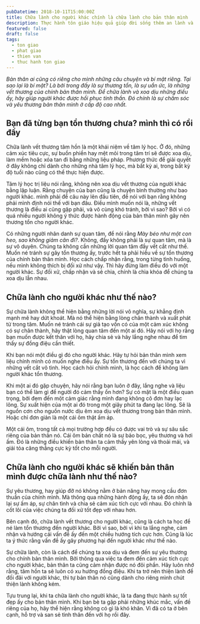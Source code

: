 ```yaml
---
pubDatetime: 2018-10-11T15:00:00Z
title: Chữa lành cho người khác chính là chữa lành cho bản thân mình
description: Thực hành tôn giáo hiệu quả giúp đời sống thêm an lành và hạnh phúc, giác ngộ nhiều điều hữu ích để đem lại năng lượng tích cực cho bản thân, và giá trị đẹp cho cộng đồng.
featured: false
draft: false
tags:
  - ton giao
  - phat giao
  - thien van
  - thuc hanh ton giao
---
```


_Bản thân ai cũng có riêng cho mình những câu chuyện và bí mật riêng. Tại sao lại là bí mật? Là bởi trong đấy là sự thương tổn, là sự uẩn ức, là những vết thương của chính bản thân mình. Để chữa lành và xoa dịu những điều ấy, hãy giúp người khác được hồi phục tinh thần. Đó chính là sự chăm sóc và yêu thương bản thân mình ở cấp độ cao nhất._

## Bạn đã từng bạn tổn thương chưa? mình thì có rồi đấy

Chữa lành vết thương tâm hồn là một khái niệm về tâm lý học. Ở đó, những cảm xúc tiêu cực, sự buồn phiền hay mệt mỏi trong tâm trí sẽ được xoa dịu, làm mềm hoặc xóa tan đi bằng những liệu pháp. Phương thức để giải quyết ở đây không chỉ dành cho những nhà tâm lý học, mà bất kỳ ai, trong bất kỳ độ tuổi nào cũng có thể thực hiện được.

Tâm lý học trị liệu nói rằng, không nên xoa dịu vết thương của người khác bằng lập luận. Rằng chuyện của bạn cũng là chuyện bình thường như bao người khác. mình phải để câu này lên đầu tiên, để nói với bạn rằng không phải mình định nói thế với bạn đâu. Điều mình muốn nói là, những vết thương là điều ai cũng gặp phải, và vô cùng khó tránh, bởi vì sao? Bởi vì có quá nhiều người không ý thức được hành động của bản thân mình gây nên thương tổn cho người khác.

Có những người nhân danh sự quan tâm, để nói rằng _Mày béo như một con heo, sao không giảm cân đi?_. Không, đấy không phải là sự quan tâm, mà là sự vô duyên. Chúng ta không cần những lời quan tâm đầy vết cắt như thế. Muốn né tránh sự gây tổn thương ấy, trước hết ta phải hiểu về sự tổn thương của chính bản thân mình. Học cách chấp nhận rằng, trong từng tình huống, nếu mình không thích bị đối xử như vậy. Thì hãy đừng làm điều đó với một người khác. Sự đối xử, chấp nhận và sẻ chia, chính là chìa khóa để chúng ta xoa dịu lẫn nhau.

## Chữa lành cho người khác như thế nào?

Sự chữa lành không thể hiện bằng những lời nói vô nghĩa, sự khẳng định mạnh mẽ hay dứt khoát. Mà nó thể hiện bằng lòng chân thành và xuất phát từ trong tâm. Muốn né tránh cái sự giả tạo vốn có của một cảm xúc không có sự chân thành, hãy thật lòng quan tâm đến một ai đó. Hãy nói với họ rằng bạn muốn được kết thân với họ, hãy chia sẻ và hãy lắng nghe nhau để tìm thấy sự đồng điệu cần thiết.

Khi bạn nói một điều gì đó cho người khác. Hãy tự hỏi bản thân mình xem liệu chính mình có muốn nghe điều ấy. Sự tổn thương đến với chúng ta vì những vết cắt vô tình. Học cách hỏi chính mình, là học cách để không làm người khác tổn thương.

Khi một ai đó gặp chuyện, hãy nói rằng bạn luôn ở đây, lắng nghe và liệu bạn có thể làm gì để người đó cảm thấy ổn hơn? Sự có mặt là một điều quan trọng, bởi đem đến một cảm giác rằng mình đang không cô đơn hay lạc lõng. Sự xuất hiện của một ai đó trong một giây phút ta đang lạc lõng. Sẽ là nguồn cơn cho nguồn nước dịu êm xoa dịu vết thương trong bản thân mình. Hoặc chỉ đơn giản là một cái ôm thật ấm áp.

Một cái ôm, trong tất cả mọi trường hợp đều có được vai trò và sự sâu sắc riêng của bản thân nó. Cái ôm bản chất nó là sự bảo bọc, yêu thương và hơi ấm. Đó là những điều khiến bản thân ta cảm thấy yên lòng và thoải mái, và giải tỏa căng thẳng cực kỳ tốt cho mỗi người.

## Chữa lành cho người khác sẽ khiến bản thân mình được chữa lành như thế nào?

Sự yêu thương, hay giúp đỡ nó không nằm ở bản năng hay mong cầu đơn thuần của chính mình. Mà thông qua những hành động ấy, ta sẽ đón nhận lại sự ấm áp, sự chân tình và chia sẻ cảm xúc tích cực với nhau. Đó chính là cốt lõi của việc chúng ta đối xử tốt đẹp với nhau hơn.

Bên cạnh đó, chữa lành vết thương cho người khác, cũng là cách ta học để né làm tổn thương đến người khác. Bởi vì sao, bởi vì khi ta lắng nghe, cảm nhận và hướng cái vấn đề ấy đến một chiều hướng tích cực hơn. Cũng là lúc ta ý thức rằng vấn đề ấy gây phương hại đến người khác như thế nào.

Sự chữa lành, còn là cách để chúng ta xoa dịu và đem đến sự yêu thương cho chính bản thân mình. Bởi thông qua việc ta đem đến cảm xúc tích cực cho người khác, bản thân ta cũng cảm nhận được nó đôi phần. Hãy luôn nhớ rằng, tâm hồn ta sẽ luôn có xu hướng đồng điệu. Khi ta trở nên thiện lành để đối đãi với người khác, thì tự bản thân nó cũng dành cho riêng mình chút thiện lành không kém.

Tựu trung lại, khi ta chữa lành cho người khác, là ta đang thực hành sự tốt đẹp ấy cho bản thân mình. Khi bạn bè ta gặp phải những khúc mắc, vấn đề riêng của họ, hãy thể hiện rằng không có gì là khó khăn. Vì đã có ta ở bên cạnh, hỗ trợ và san sẻ tình thân đến với họ rồi đây.
